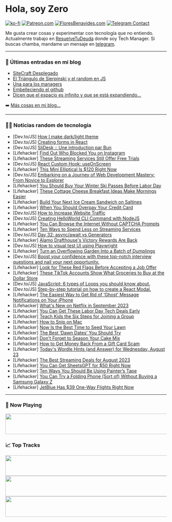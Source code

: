 # Hola, soy Zero

[![ko-fi](https://ko-fi.com/img/githubbutton_sm.svg)](https://ko-fi.com/J3J4N0LUK)
[![Patreon.com](https://img.shields.io/endpoint.svg?url=https%3A%2F%2Fshieldsio-patreon.vercel.app%2Fapi%3Fusername%3Dzerodragon%26type%3Dpatrons&style=for-the-badge)](https://patreon.com/zerodragon)
[![FloresBenavides.com](https://img.shields.io/website?down_message=oops&label=MiBlog&style=for-the-badge&up_message=online&url=https%3A%2F%2Ffloresbenavides.com)](https://floresbenavides.com)
[![Telegram Contact](https://img.shields.io/badge/escr%C3%ADbeme-ZeroDragon-%2326A5E4?style=for-the-badge&logo=telegram)](https://t.me/zerodragon)

Me gusta crear cosas y experimentar con tecnología que no entiendo.
Actualmente trabajo en [ResuelveTuDeuda](http://github.com/resuelve) donde soy Tech Manager.
Si buscas chamba, mandame un mensaje en [telegram](https://t.me/zerodragon).

---

### 📕 Últimas entradas en mi blog
<!-- BLOG-POST-LIST:START -->
- [SiteCraft Desplegado](https://floresbenavides.com/sitecraft-desplegado/)
- [El Triángulo de Sierpinski y el random en JS](https://floresbenavides.com/el-triangulo-de-sierpinski-y-el-random-en-js/)
- [Una para los managers](https://floresbenavides.com/una-para-los-managers/)
- [Embelleciendo el github](https://floresbenavides.com/embelleciendo-el-github/)
- [Dicen que el espacio es infinito y que se está expandiendo…](https://floresbenavides.com/dicen-que-el-espacio-es-infinito-y-que-se-esta-expandiendo/)
<!-- BLOG-POST-LIST:END -->

➡️ [Más cosas en mi blog...](https://floresbenavides.com)

---

### 👨‍💻 Noticias random de tecnología
<!-- TECH-POSTS:START -->
- [Dev.to/JS] [How I make dark/light theme](https://dev.to/kallarari/how-i-make-darklight-theme-12m)
- [Dev.to/JS] [Creating forms in React](https://dev.to/bandojay/creating-forms-in-react-3245)
- [Dev.to/JS] [SliDesk :: Une introduction par Bun](https://dev.to/gouz/slidesk-une-introduction-par-bun-2km2)
- [Lifehacker] [Find Out Who Blocked You on Instagram](https://lifehacker.com/find-out-who-blocked-you-on-instagram-1850763900?utm_source=regular)
- [Lifehacker] [These Streaming Services Still Offer Free Trials](https://lifehacker.com/these-streaming-services-still-offer-free-trials-1846190471?utm_source=regular)
- [Dev.to/JS] [React Custom Hook: useOnScreen](https://dev.to/sergeyleschev/react-custom-hook-useonscreen-1l7c)
- [Lifehacker] [This Mini Elliptical Is $120 Right Now](https://lifehacker.com/this-mini-elliptical-is-120-right-now-1850754032?utm_source=regular)
- [Dev.to/JS] [Embarking on a Journey of Web Development Mastery: From Novice to Explorer](https://dev.to/viditgoel/embarking-on-a-journey-of-web-development-mastery-from-novice-to-explorer-14fj)
- [Lifehacker] [You Should Buy Your Winter Ski Passes Before Labor Day](https://lifehacker.com/you-should-buy-your-winter-ski-passes-before-labor-day-1850767195?utm_source=regular)
- [Lifehacker] [These Cottage Cheese Breakfast Ideas Make Mornings Easier](https://lifehacker.com/cottage-cheese-is-the-best-no-cook-breakfast-1831588670?utm_source=regular)
- [Lifehacker] [Build Your Next Ice Cream Sandwich on Saltines](https://lifehacker.com/build-your-next-ice-cream-sandwich-on-saltines-1850767449?utm_source=regular)
- [Lifehacker] [When You Should Overpay Your Credit Card](https://lifehacker.com/when-you-should-overpay-your-credit-card-1850767094?utm_source=regular)
- [Dev.to/JS] [How to Increase Website Traffic](https://dev.to/janifer/how-to-increase-website-traffic-327a)
- [Dev.to/JS] [Creating HelloWorld CLI Command with NodeJS](https://dev.to/crs1138/creating-helloworld-cli-command-with-nodejs-2hfd)
- [Lifehacker] [You Can Browse the Internet Without CAPTCHA Prompts](https://lifehacker.com/you-can-browse-the-internet-without-captcha-prompts-1850766546?utm_source=regular)
- [Lifehacker] [Ten Ways to Spend Less on Streaming Services](https://lifehacker.com/spend-less-on-streaming-1850766620?utm_source=regular)
- [Dev.to/JS] [Day 32: async/await vs Generators](https://dev.to/dhrn/day-32-asyncawait-vs-generators-502e)
- [Lifehacker] [Alamo Drafthouse&#39;s Victory Rewards Are Back](https://lifehacker.com/alamo-drafthouses-victory-rewards-are-back-1850766796?utm_source=regular)
- [Dev.to/JS] [How to visual test UI using Playwright](https://dev.to/chromatic/how-to-visual-test-ui-using-playwright-2dld)
- [Lifehacker] [Turn an Overflowing Garden Into a Batch of Dumplings](https://lifehacker.com/turn-an-overflowing-garden-into-a-batch-of-dumplings-1850764984?utm_source=regular)
- [Dev.to/JS] [Boost your confidence with these top-notch interview questions and nail your next opportunity.](https://dev.to/codebeasts/boost-your-confidence-with-these-top-notch-interview-questions-and-nail-your-next-opportunity-4878)
- [Lifehacker] [Look for These Red Flags Before Accepting a Job Offer](https://lifehacker.com/look-for-these-red-flags-before-accepting-a-job-offer-1850766432?utm_source=regular)
- [Lifehacker] [These TikTok Accounts Show What Groceries to Buy at the Dollar Store](https://lifehacker.com/these-tiktok-accounts-show-what-groceries-to-buy-at-the-1850766416?utm_source=regular)
- [Dev.to/JS] [JavaScript: 6 types of Loops you should know about.](https://dev.to/fullstackjo/javascript-6-types-of-loops-you-should-know-about-fe)
- [Dev.to/JS] [Step-by-step tutorial on how to create a React Modal.](https://dev.to/aliyuadeniji/step-by-step-tutorial-on-how-to-create-a-react-modal-43h1)
- [Lifehacker] [The Easiest Way to Get Rid of ‘Ghost’ Message Notifications on Your iPhone](https://lifehacker.com/the-easiest-way-to-get-rid-of-ghost-message-notificat-1850765871?utm_source=regular)
- [Lifehacker] [What&#39;s New on Netflix in September 2023](https://lifehacker.com/new-on-netflix-september-2023-1850765988?utm_source=regular)
- [Lifehacker] [You Can Get These Labor Day Tech Deals Early](https://lifehacker.com/you-can-get-these-labor-day-tech-deals-early-1850764868?utm_source=regular)
- [Lifehacker] [Teach Kids the Six Steps for Joining a Group](https://lifehacker.com/teach-kids-the-six-steps-for-joining-a-group-1850765729?utm_source=regular)
- [Lifehacker] [How to Snip on Mac](https://lifehacker.com/how-to-snip-on-mac-1850765530?utm_source=regular)
- [Lifehacker] [Now Is the Best Time to Seed Your Lawn](https://lifehacker.com/now-is-the-best-time-to-seed-your-lawn-1850764040?utm_source=regular)
- [Lifehacker] [The Best ‘Dawn Dates’ You Should Try](https://lifehacker.com/the-best-dawn-dates-you-should-try-1850763910?utm_source=regular)
- [Lifehacker] [Don&#39;t Forget to Season Your Cake Mix](https://lifehacker.com/dont-forget-to-season-your-cake-mix-1850764155?utm_source=regular)
- [Lifehacker] [How to Get Money Back From a Gift Card Scam](https://lifehacker.com/how-to-get-money-back-from-a-gift-card-scam-1850763735?utm_source=regular)
- [Lifehacker] [Today&#39;s Wordle Hints &lpar;and Answer&rpar; for Wednesday, August 23](https://lifehacker.com/todays-wordle-hints-and-answer-for-wednesday-august-1850761251?utm_source=regular)
- [Lifehacker] [The Best Streaming Deals for August 2023](https://lifehacker.com/best-streaming-deals-1850763728?utm_source=regular)
- [Lifehacker] [You Can Get SheetsGPT for $50 Right Now](https://lifehacker.com/you-can-get-sheetsgpt-for-50-right-now-1850743934?utm_source=regular)
- [Lifehacker] [Ten Ways You Should Be Using Painter’s Tape](https://lifehacker.com/unexpected-ways-to-use-painters-tape-1850762286?utm_source=regular)
- [Lifehacker] [You Can Try a Folding Phone &lpar;Sort of&rpar; Without Buying a Samsung Galaxy Z](https://lifehacker.com/you-can-try-a-folding-phone-sort-of-without-buying-a-1850762885?utm_source=regular)
- [Lifehacker] [JetBlue Has $39 One-Way Flights Right Now](https://lifehacker.com/jetblue-has-39-one-way-flights-right-now-1850762749?utm_source=regular)<!-- TECH-POSTS:END -->

---

### 🎵 Now Playing
<a href="https://spotify-now-playing-dun.vercel.app/now-playing?open"><img src="https://spotify-now-playing-dun.vercel.app/now-playing" width="540" height="64"></a>

### 📈 Top Tracks
<a href="https://spotify-now-playing-dun.vercel.app/top-tracks?i=1&open"><img src="https://spotify-now-playing-dun.vercel.app/top-tracks?i=1" width="540" height="64"></a>
<a href="https://spotify-now-playing-dun.vercel.app/top-tracks?i=2&open"><img src="https://spotify-now-playing-dun.vercel.app/top-tracks?i=2" width="540" height="64"></a>
<a href="https://spotify-now-playing-dun.vercel.app/top-tracks?i=3&open"><img src="https://spotify-now-playing-dun.vercel.app/top-tracks?i=3" width="540" height="64"></a>
